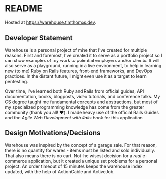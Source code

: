 # README
Hosted at https://warehouse.timthomas.dev. 

## Developer Statement
Warehouse is a personal project of mine that I've created for multiple reasons. First and foremost, I've created it to serve as a portfolio project so I can show examples of my work to potential employers and/or clients. It will also serve as a playground, running in a live environment, to help in learning new (to me) Ruby on Rails features, front-end frameworks, and DevOps practices. In the distant future, I might even use it as a target to learn pentesting. 

Over time, I've learned both Ruby and Rails from official guides, API documentation, books, blogposts, video tutorials, and conference talks. My CS degree taught me fundamental concepts and abstractions, but most of my specialized programming knowledge has come from the greater community (thank you all! ❤️). I made heavy use of the official Rails Guides and the _Agile Web Development with Rails_ book for this application. 

## Design Motivations/Decisions

Warehouse was inspired by the concept of a garage sale. For that reason, there is no quantity for wares - items must be listed and sold individually. That also means there is no cart. Not the wisest decision for a _real_ e-commerce application, but it created a unique set problems for a personal project. An order timeout of 15 minutes keeps the warehouse index updated, with the help of ActionCable and ActiveJob.

